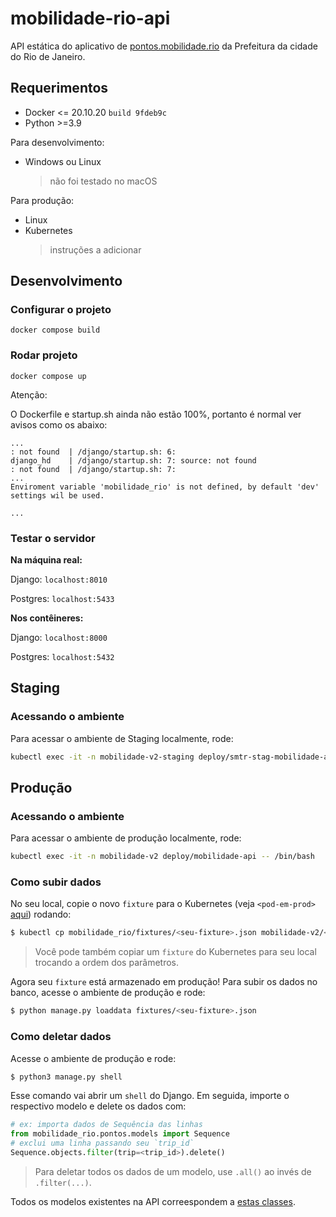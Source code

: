 # mobilidade-rio-api

API estática do aplicativo de
[pontos.mobilidade.rio](http://pontos.mobilidade.rio) da Prefeitura da
cidade do Rio de Janeiro.

## Requerimentos

* Docker <= 20.10.20 `build 9fdeb9c`
* Python >=3.9

Para desenvolvimento:
* Windows ou Linux
  > não foi testado no macOS

Para produção:
* Linux
* Kubernetes
  > instruções a adicionar

## Desenvolvimento

### Configurar o projeto

```
docker compose build
```

### Rodar projeto

```
docker compose up
```

Atenção:

O Dockerfile e startup.sh ainda não estão 100%, portanto é normal ver avisos como os abaixo:

```
...
: not found  | /django/startup.sh: 6:
django_hd    | /django/startup.sh: 7: source: not found
: not found  | /django/startup.sh: 7:
...
Enviroment variable 'mobilidade_rio' is not defined, by default 'dev' settings wil be used.

...
```

### Testar o servidor

**Na máquina real:**

Django: `localhost:8010`

Postgres: `localhost:5433`

**Nos contêineres:**

Django: `localhost:8000`

Postgres: `localhost:5432`


## Staging

### Acessando o ambiente

Para acessar o ambiente de Staging localmente, rode:

```sh
kubectl exec -it -n mobilidade-v2-staging deploy/smtr-stag-mobilidade-api -- /bin/bash
```

## Produção
### Acessando o ambiente

Para acessar o ambiente de produção localmente, rode:

```sh
kubectl exec -it -n mobilidade-v2 deploy/mobilidade-api -- /bin/bash
```

### Como subir dados

No seu local, copie o novo `fixture` para o Kubernetes (veja
   `<pod-em-prod>` [aqui](todo-add-link-library)) rodando:

```sh
$ kubectl cp mobilidade_rio/fixtures/<seu-fixture>.json mobilidade-v2/<pod-em-prod>:/app/fixtures/<seu-fixture>.json
```

> Você pode também copiar um `fixture` do Kubernetes para seu local trocando a
> ordem dos parâmetros.

Agora seu `fixture` está armazenado em produção! Para subir os dados
no banco, acesse o ambiente de produção e rode:

```sh
$ python manage.py loaddata fixtures/<seu-fixture>.json
```

### Como deletar dados

Acesse o ambiente de produção e rode:

```sh
$ python3 manage.py shell
```

Esse comando vai abrir um `shell` do Django. Em seguida, importe o
respectivo modelo e delete os dados com:

```python
# ex: importa dados de Sequência das linhas
from mobilidade_rio.pontos.models import Sequence
# exclui uma linha passando seu `trip_id`
Sequence.objects.filter(trip=<trip_id>).delete()
```
> Para deletar todos os dados de um modelo, use `.all()` ao invés de
`.filter(...)`.

Todos os modelos existentes na API correespondem a [estas classes](/mobilidade_rio/pontos/models.py).
